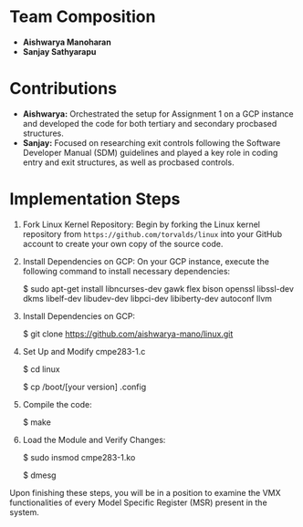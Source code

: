 # Team Composition
- **Aishwarya Manoharan**
- **Sanjay Sathyarapu**

# Contributions
- **Aishwarya:** Orchestrated the setup for Assignment 1 on a GCP instance and developed the code for both tertiary and secondary procbased structures.
- **Sanjay:** Focused on researching exit controls following the Software Developer Manual (SDM) guidelines and played a key role in coding entry and exit structures, as well as procbased controls.

# Implementation Steps

1. Fork Linux Kernel Repository:
   Begin by forking the Linux kernel repository from `https://github.com/torvalds/linux` into your GitHub account to create your own copy of the source code.

2. Install Dependencies on GCP:
   On your GCP instance, execute the following command to install necessary dependencies:

   $ sudo apt-get install libncurses-dev gawk flex bison openssl libssl-dev dkms libelf-dev libudev-dev libpci-dev libiberty-dev autoconf llvm
   


3. Install Dependencies on GCP:

   $ git clone https://github.com/aishwarya-mano/linux.git


4. Set Up and Modify cmpe283-1.c

   $ cd linux
   
   $ cp /boot/[your version] .config



6. Compile the code:

   $ make



7. Load the Module and Verify Changes:

   $ sudo insmod cmpe283-1.ko
   
   $ dmesg


Upon finishing these steps, you will be in a position to examine the VMX functionalities of every Model Specific Register (MSR) present in the system.
